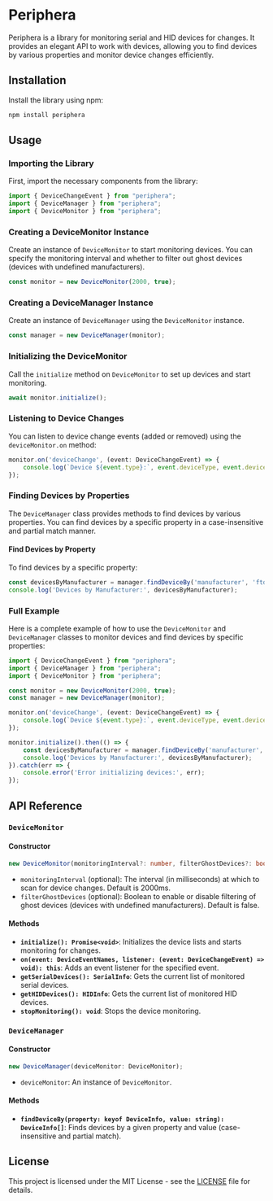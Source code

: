 
# Periphera

Periphera is a library for monitoring serial and HID devices for changes. It provides an elegant API to work with devices, allowing you to find devices by various properties and monitor device changes efficiently.

## Installation

Install the library using npm:

```bash
npm install periphera
```

## Usage

### Importing the Library

First, import the necessary components from the library:

```typescript
import { DeviceChangeEvent } from "periphera";
import { DeviceManager } from "periphera";
import { DeviceMonitor } from "periphera";
```

### Creating a DeviceMonitor Instance

Create an instance of `DeviceMonitor` to start monitoring devices. You can specify the monitoring interval and whether to filter out ghost devices (devices with undefined manufacturers).

```typescript
const monitor = new DeviceMonitor(2000, true);
```

### Creating a DeviceManager Instance

Create an instance of `DeviceManager` using the `DeviceMonitor` instance.

```typescript
const manager = new DeviceManager(monitor);
```

### Initializing the DeviceMonitor

Call the `initialize` method on `DeviceMonitor` to set up devices and start monitoring.

```typescript
await monitor.initialize();
```

### Listening to Device Changes

You can listen to device change events (added or removed) using the `deviceMonitor.on` method:

```typescript
monitor.on('deviceChange', (event: DeviceChangeEvent) => {
    console.log(`Device ${event.type}:`, event.deviceType, event.device);
});
```

### Finding Devices by Properties

The `DeviceManager` class provides methods to find devices by various properties. You can find devices by a specific property in a case-insensitive and partial match manner.

#### Find Devices by Property

To find devices by a specific property:

```typescript
const devicesByManufacturer = manager.findDeviceBy('manufacturer', 'ftdi');
console.log('Devices by Manufacturer:', devicesByManufacturer);
```

### Full Example

Here is a complete example of how to use the `DeviceMonitor` and `DeviceManager` classes to monitor devices and find devices by specific properties:

```typescript
import { DeviceChangeEvent } from "periphera";
import { DeviceManager } from "periphera";
import { DeviceMonitor } from "periphera";

const monitor = new DeviceMonitor(2000, true);
const manager = new DeviceManager(monitor);

monitor.on('deviceChange', (event: DeviceChangeEvent) => {
    console.log(`Device ${event.type}:`, event.deviceType, event.device);
});

monitor.initialize().then(() => {
    const devicesByManufacturer = manager.findDeviceBy('manufacturer', 'ftdi');
    console.log('Devices by Manufacturer:', devicesByManufacturer);
}).catch(err => {
    console.error('Error initializing devices:', err);
});
```

## API Reference

### `DeviceMonitor`

#### Constructor

```typescript
new DeviceMonitor(monitoringInterval?: number, filterGhostDevices?: boolean);
```

- `monitoringInterval` (optional): The interval (in milliseconds) at which to scan for device changes. Default is 2000ms.
- `filterGhostDevices` (optional): Boolean to enable or disable filtering of ghost devices (devices with undefined manufacturers). Default is false.

#### Methods

- **`initialize(): Promise<void>`**: Initializes the device lists and starts monitoring for changes.
- **`on(event: DeviceEventNames, listener: (event: DeviceChangeEvent) => void): this`**: Adds an event listener for the specified event.
- **`getSerialDevices(): SerialInfo`**: Gets the current list of monitored serial devices.
- **`getHIDDevices(): HIDInfo`**: Gets the current list of monitored HID devices.
- **`stopMonitoring(): void`**: Stops the device monitoring.

### `DeviceManager`

#### Constructor

```typescript
new DeviceManager(deviceMonitor: DeviceMonitor);
```

- `deviceMonitor`: An instance of `DeviceMonitor`.

#### Methods

- **`findDeviceBy(property: keyof DeviceInfo, value: string): DeviceInfo[]`**: Finds devices by a given property and value (case-insensitive and partial match).

## License

This project is licensed under the MIT License - see the [LICENSE](LICENSE) file for details.